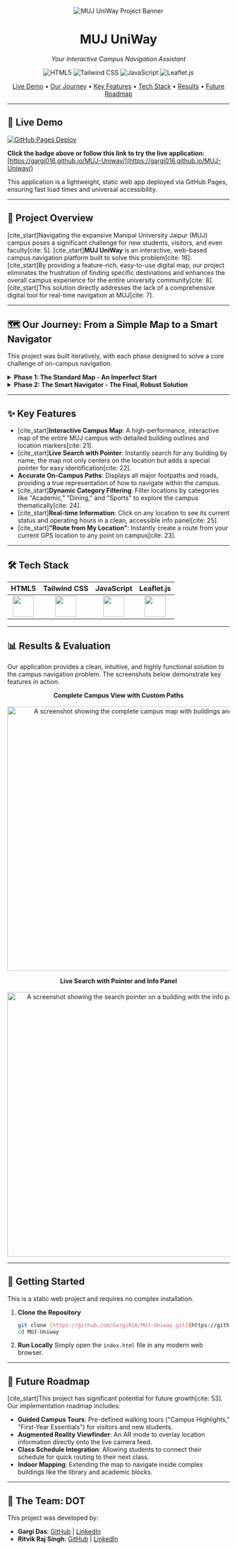 <p align="center">
  <img src="https://raw.githubusercontent.com/Gargi016/MUJ-Uniway/main/muj%20naviagation%20.jpg" alt="MUJ UniWay Project Banner">
</p>

<h1 align="center">MUJ UniWay</h1>

<p align="center">
  <i>Your Interactive Campus Navigation Assistant</i>
</p>

<p align="center">
    <img src="https://img.shields.io/badge/HTML5-E34F26?style=for-the-badge&logo=html5&logoColor=white" alt="HTML5">
    <img src="https://img.shields.io/badge/Tailwind_CSS-38B2AC?style=for-the-badge&logo=tailwind-css&logoColor=white" alt="Tailwind CSS">
    <img src="https://img.shields.io/badge/JavaScript-F7DF1E?style=for-the-badge&logo=javascript&logoColor=black" alt="JavaScript">
    <img src="https://img.shields.io/badge/Leaflet-1EB300?style=for-the-badge&logo=leaflet&logoColor=white" alt="Leaflet.js">
</p>

<p align="center">
  <a href="#-live-demo">Live Demo</a> •
  <a href="#-our-journey">Our Journey</a> •
  <a href="#-key-features">Key Features</a> •
  <a href="#-tech-stack">Tech Stack</a> •
  <a href="#-results">Results</a> •
  <a href="#-future-roadmap">Future Roadmap</a>
</p>

---

## 🚀 Live Demo

[![GitHub Pages Deploy](https://img.shields.io/badge/View_Live_Demo-222222?style=for-the-badge&logo=github&logoColor=white)](https://gargi016.github.io/MUJ-Uniway/)

**Click the badge above or follow this link to try the live application:** [https://gargi016.github.io/MUJ-Uniway/](https://gargi016.github.io/MUJ-Uniway/)

This application is a lightweight, static web app deployed via GitHub Pages, ensuring fast load times and universal accessibility.

---

## 📖 Project Overview

[cite_start]Navigating the expansive Manipal University Jaipur (MUJ) campus poses a significant challenge for new students, visitors, and even faculty[cite: 5]. [cite_start]**MUJ UniWay** is an interactive, web-based campus navigation platform built to solve this problem[cite: 16]. [cite_start]By providing a feature-rich, easy-to-use digital map, our project eliminates the frustration of finding specific destinations and enhances the overall campus experience for the entire university community[cite: 8]. [cite_start]This solution directly addresses the lack of a comprehensive digital tool for real-time navigation at MUJ[cite: 7].

---

## 🗺️ Our Journey: From a Simple Map to a Smart Navigator

This project was built iteratively, with each phase designed to solve a core challenge of on-campus navigation.

<details>
<summary><strong>Phase 1: The Standard Map - An Imperfect Start</strong></summary>
<br>
Our initial prototype successfully rendered an interactive map of MUJ using Leaflet.js, displaying key buildings and locations. However, when we implemented a standard routing engine, it treated the campus like a public space, generating incorrect routes that ignored footpaths and internal roads.
<br><br>
💡 **Lesson Learned:** Standard routing tools are insufficient for private, complex environments like a university campus. A custom data-driven approach is necessary.
</details>

<details>
<summary><strong>Phase 2: The Smart Navigator - The Final, Robust Solution</strong></summary>
<br>
To solve the routing problem, we manually mapped the campus's true pathways—footpaths, service roads, and shortcuts—into a custom GeoJSON dataset. This allowed us to build a "Smart Path" system.
<ul>
  <li><strong>Accurate Custom Paths:</strong> The map now displays the actual, walkable routes inside the campus, providing navigation guidance that is far more accurate than any public mapping service.</li>
  <li><strong>Instant Search & Highlighting:</strong> We added a live search that not only flies to the location but also places a distinct pointer on the exact building, providing immediate visual confirmation for the user.</li>
    <li><strong>Dynamic Filtering & Info:</strong> Users can now filter locations by category (e.g., Academic, Dining) and view real-time information like operating hours, making the map a truly useful daily tool.</li>
</ul>
<br>
✅ **The Result:** A reliable and intelligent navigation assistant that solves the core problem of getting around the MUJ campus efficiently.
</details>

---

## ✨ Key Features

- [cite_start]**Interactive Campus Map**: A high-performance, interactive map of the entire MUJ campus with detailed building outlines and location markers[cite: 21].
- [cite_start]**Live Search with Pointer**: Instantly search for any building by name; the map not only centers on the location but adds a special pointer for easy identification[cite: 22].
- **Accurate On-Campus Paths**: Displays all major footpaths and roads, providing a true representation of how to navigate within the campus.
- [cite_start]**Dynamic Category Filtering**: Filter locations by categories like "Academic," "Dining," and "Sports" to explore the campus thematically[cite: 24].
- [cite_start]**Real-time Information**: Click on any location to see its current status and operating hours in a clean, accessible info panel[cite: 25].
- [cite_start]**"Route from My Location"**: Instantly create a route from your current GPS location to any point on campus[cite: 23].

---

## 🛠️ Tech Stack

| HTML5 | Tailwind CSS | JavaScript | Leaflet.js |
| :---: | :---: | :---: | :---: |
| <img src="https://raw.githubusercontent.com/Ritviks21/Silicon-Sentinel/main/docs/images/html.png" width="48"> | <img src="https://raw.githubusercontent.com/Ritviks21/Silicon-Sentinel/main/docs/images/tailwind.png" width="48"> | <img src="https://raw.githubusercontent.com/Ritviks21/Silicon-Sentinel/main/docs/images/js.png" width="48"> | <img src="https://raw.githubusercontent.com/Ritviks21/Silicon-Sentinel/main/docs/images/leaflet.png" width="48"> |

---

## 📊 Results & Evaluation

Our application provides a clean, intuitive, and highly functional solution to the campus navigation problem. The screenshots below demonstrate key features in action.

<p align="center">
  <b>Complete Campus View with Custom Paths</b><br><br>
  <img src="https://raw.githubusercontent.com/Gargi016/MUJ-Uniway/main/muj%20naviagation%20.jpg" alt="A screenshot showing the complete campus map with buildings and paths." width="600">
</p>

<p align="center">
  <b>Live Search with Pointer and Info Panel</b><br><br>
  <img src="https://raw.githubusercontent.com/Gargi016/MUJ-Uniway/main/sc%202.jpg" alt="A screenshot showing the search pointer on a building with the info panel open." width="600">
</p>

---

## 🚀 Getting Started

This is a static web project and requires no complex installation.

1.  **Clone the Repository**
    ```bash
    git clone [https://github.com/Gargi016/MUJ-Uniway.git](https://github.com/Gargi016/MUJ-Uniway.git)
    cd MUJ-Uniway
    ```

2.  **Run Locally**
    Simply open the `index.html` file in any modern web browser.

---

## 🔮 Future Roadmap

[cite_start]This project has significant potential for future growth[cite: 53]. Our implementation roadmap includes:
- **Guided Campus Tours**: Pre-defined walking tours ("Campus Highlights," "First-Year Essentials") for visitors and new students.
- **Augmented Reality Viewfinder**: An AR mode to overlay location information directly onto the live camera feed.
- **Class Schedule Integration**: Allowing students to connect their schedule for quick routing to their next class.
- **Indoor Mapping**: Extending the map to navigate inside complex buildings like the library and academic blocks.

---

## 🤝 The Team: DOT

This project was developed by:

- **Gargi Das**: [GitHub](https://github.com/Gargi016) | [LinkedIn](https://www.linkedin.com/in/gargi-das-0026b331a/)
- **Ritvik Raj Singh**: [GitHub](https://github.com/Ritviks21) | [LinkedIn](https://www.linkedin.com/in/ritvik-raj-singh-429922379?utm_source=share&utm_campaign=share_via&utm_content=profile&utm_medium=ios_app)
